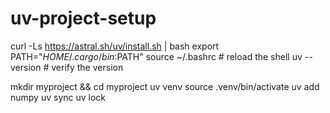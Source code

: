 # uv-project-setup
curl -Ls https://astral.sh/uv/install.sh | bash
export PATH="$HOME/.cargo/bin:$PATH"
source ~/.bashrc  # reload the shell
uv --version  # verify the version

mkdir myproject && cd myproject
uv venv
source .venv/bin/activate
uv add numpy
uv sync
uv lock
